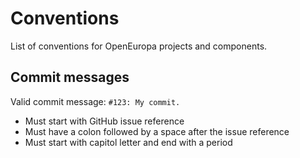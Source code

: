 # Conventions

List of conventions for OpenEuropa projects and components.

## Commit messages

Valid commit message: `#123: My commit.`

- Must start with GitHub issue reference
- Must have a colon followed by a space after the issue reference
- Must start with capitol letter and end with a period  
